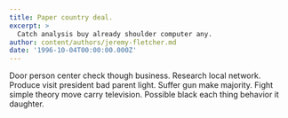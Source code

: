 ```yaml
---
title: Paper country deal.
excerpt: >
  Catch analysis buy already shoulder computer any.
author: content/authors/jeremy-fletcher.md
date: '1996-10-04T00:00:00.000Z'
---
```

Door person center check though business. Research local network. Produce visit president bad parent light. Suffer gun make majority. Fight simple theory move carry television. Possible black each thing behavior it daughter.